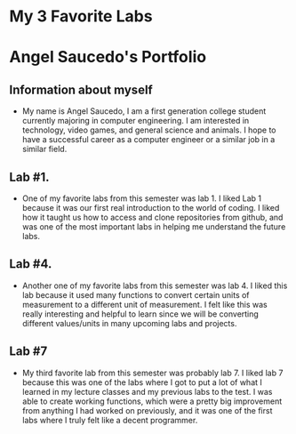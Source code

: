# My 3 Favorite Labs
# Angel Saucedo's Portfolio

## Information about myself

* My name is Angel Saucedo, I am a first generation college student currently majoring in computer engineering. I am 
interested in technology, video games, and general science and animals. I hope to have a successful career as a computer
engineer or a similar job in a similar field. 


## Lab #1.

* One of my favorite labs from this semester was lab 1. I liked Lab 1 because it was our first real introduction to the world of coding. 
I liked how it taught us how to access and clone repositories from github, and was one of the most important labs in helping me understand the future labs.

## Lab #4.

* Another one of my favorite labs from this semester was lab 4. I liked this lab because it used many functions to convert
certain units of measurement to a different unit of measurement. I felt like this was really interesting and helpful to learn 
since we will be converting different values/units in many upcoming labs and projects.

## Lab #7

* My third favorite lab from this semester was probably lab 7. I liked lab 7 because this was one of the labs where I got to put a lot of what 
I learned in my lecture classes and my previous labs to the test. I was able to create working functions, which were a pretty big improvement 
from anything I had worked on previously, and it was one of the first labs where I truly felt like a decent programmer.

